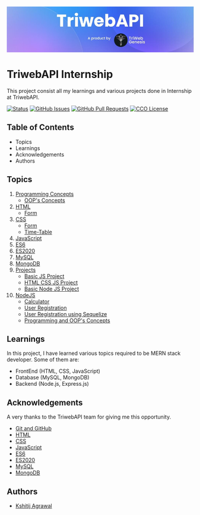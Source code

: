 ![Logo](/TriwebAPI.jpg)

# TriwebAPI Internship
This project consist all my learnings and various projects done in Internship at TriwebAPI.

[![Status](https://img.shields.io/badge/status-active-success.svg)](https://github.com/krish3742/TriwebAPI-Learning/) [![GitHub Issues](https://img.shields.io/github/issues/krish3742/TriwebAPI-Learning.svg)](https://github.com/krish3742/TriwebAPI-Learning/issues) [![GitHub Pull Requests](https://img.shields.io/github/issues-pr/krish3742/TriwebAPI-Learning.svg)](https://github.com/krish3742/TriwebAPI-Learning/pulls) [![CCO License](https://img.shields.io/badge/license-CCO-yellow.svg)](https://creativecommons.org/publicdomain/zero/1.0/)

## Table of Contents

 - Topics
 - Learnings
 - Acknowledgements
 - Authors

## Topics
 
 1. [Programming Concepts](https://github.com/krish3742/TriwebAPI-Learning/blob/main/Programing/readme.md)
    - [OOP's Concepts](https://github.com/krish3742/TriwebAPI-Learning/blob/main/Programing/OOPs/readme.md)
 2. [HTML](https://github.com/krish3742/TriwebAPI-Learning/blob/main/HTML/readme.md)
    - [Form](https://github.com/krish3742/TriwebAPI-Learning/blob/main/HTML/Form/readme.md)
 3. [CSS](https://github.com/krish3742/TriwebAPI-Learning/blob/main/CSS/readme.md)
    - [Form](https://github.com/krish3742/TriwebAPI-Learning/blob/main/CSS/Form/readme.md)
    - [Time-Table](https://github.com/krish3742/TriwebAPI-Learning/blob/main/CSS/Time-Table/readme.md)
 4. [JavaScript](https://github.com/krish3742/TriwebAPI-Learning/blob/main/JavaScript/readme.md)
 5. [ES6](https://github.com/krish3742/TriwebAPI-Learning/blob/main/ES6/readme.md)
 6. [ES2020](https://github.com/krish3742/TriwebAPI-Learning/blob/main/ES2020/readme.md)
 7. [MySQL](https://github.com/krish3742/TriwebAPI-Learning/blob/main/MySQL/readme.md)
 8. [MongoDB](https://github.com/krish3742/TriwebAPI-Learning/blob/main/MongoDB/readme.md)
 9. [Projects](https://github.com/krish3742/TriwebAPI-Learning/blob/main/Projects/readme.md)
    - [Basic JS Project](https://github.com/krish3742/TriwebAPI-Learning/blob/main/Projects/BasicJSProject/readme.md)
    - [HTML CSS JS Project](https://github.com/krish3742/TriwebAPI-Learning/blob/main/Projects/HTML_CSS_JS_Project/readme.md)
    - [Basic Node JS Project](https://github.com/krish3742/TriwebAPI-Learning/blob/main/Projects/BasicNodeJS/readme.md)
10. [NodeJS](https://github.com/krish3742/TriwebAPI-Learning/blob/main/NodeJS/readme.md)
    - [Calculator](https://github.com/krish3742/TriwebAPI-Learning/blob/main/NodeJS/Calculator/readme.md)
    - [User Registration](https://github.com/krish3742/TriwebAPI-Learning/blob/main/NodeJS/User/readme.md)
    - [User Registration using Sequelize](https://github.com/krish3742/TriwebAPI-Learning/blob/main/NodeJS/User_Sequelize/readme.md)
    - [Programming and OOP's Concepts](https://github.com/krish3742/TriwebAPI-Learning/blob/main/NodeJS/Programming_OOPs/readme.md)

## Learnings

In this project, I have learned various topics required to be MERN stack developer. Some of them are:

- FrontEnd (HTML, CSS, JavaScript)
- Database (MySQL, MongoDB)
- Backend (Node.js, Express.js)

## Acknowledgements

A very thanks to the TriwebAPI team for giving me this opportunity.
 - [Git and GitHub](https://www.youtube.com/playlist?list=PLIfcYFqzDXHnvnUUPqlp9GqzzgCuYlBsK)
 - [HTML](https://www.w3schools.com/html/)
 - [CSS](https://www.w3schools.com/w3css/defaulT.asp)
 - [JavaScript](https://www.youtube.com/playlist?list=PLIfcYFqzDXHlQrXp52rDY3VSTPNaOEBqT)
 - [ES6](https://www.youtube.com/playlist?list=PLIfcYFqzDXHnC1mtQBKYeGhXOYzh5vqD9)
 - [ES2020](https://youtube.com/playlist?list=PLIfcYFqzDXHmTrbi52rwEXyBt8X89MBih&si=oOKhec-uZ9o4p4-5)
 - [MySQL](https://www.youtube.com/playlist?list=PLIfcYFqzDXHkx3IvtBbsSwmXNljU5kdeM)
 - [MongoDB](https://www.youtube.com/playlist?list=PLIfcYFqzDXHkSPsm1DfMuA0TEgpycA2e1)


## Authors

- [Kshitij Agrawal](https://www.github.com/krish3742)

